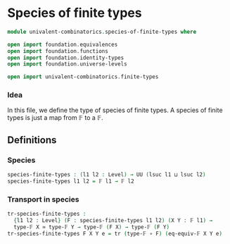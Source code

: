 #  Species of finite types

```agda
module univalent-combinatorics.species-of-finite-types where

open import foundation.equivalences
open import foundation.functions
open import foundation.identity-types
open import foundation.universe-levels

open import univalent-combinatorics.finite-types
```

### Idea

In this file, we define the type of species of finite types. A species of finite types is just a map from 𝔽 to a 𝔽.

## Definitions

### Species

```agda
species-finite-types : (l1 l2 : Level) → UU (lsuc l1 ⊔ lsuc l2)
species-finite-types l1 l2 = 𝔽 l1 → 𝔽 l2
```

### Transport in species

```agda
tr-species-finite-types :
  {l1 l2 : Level} (F : species-finite-types l1 l2) (X Y : 𝔽 l1) →
  type-𝔽 X ≃ type-𝔽 Y → type-𝔽 (F X) → type-𝔽 (F Y)
tr-species-finite-types F X Y e = tr (type-𝔽 ∘ F) (eq-equiv-𝔽 X Y e)
```
